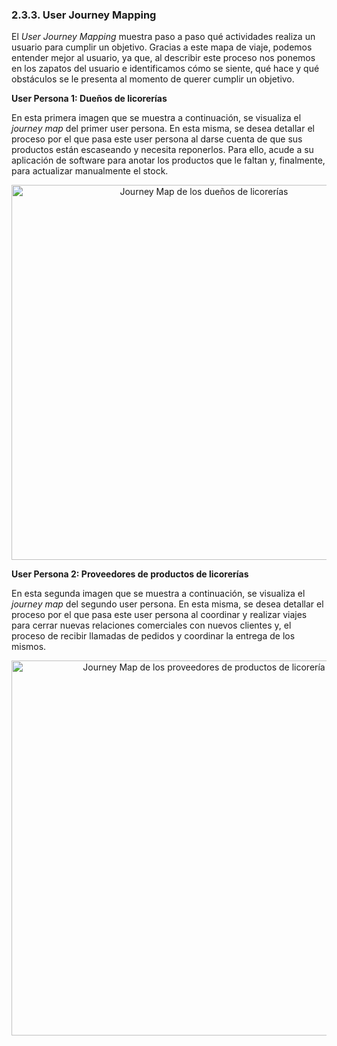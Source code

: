### 2.3.3. User Journey Mapping ###
El _User Journey Mapping_ muestra paso a paso qué actividades realiza un usuario para cumplir un objetivo. Gracias a este mapa de viaje, podemos entender mejor al usuario, ya que, al describir este proceso nos ponemos en los zapatos del usuario e identificamos cómo se siente, qué hace y qué obstáculos se le presenta al momento de querer cumplir un objetivo.

<b> User Persona 1: Dueños de licorerías </b>

En esta primera imagen que se muestra a continuación, se visualiza el _journey map_ del primer user persona. En esta misma, se desea detallar el proceso por el que pasa este user persona al darse cuenta de que sus productos están escaseando y necesita reponerlos. Para ello, acude a su aplicación de software para anotar los productos que le faltan y, finalmente, para actualizar manualmente el stock.

<p align="center">
  <img src="https://i.imgur.com/3jWFUQs.png" 
  alt="Journey Map de los dueños de licorerías" style="width: 600px;"/>
</p>

<b> User Persona 2: Proveedores de productos de licorerías </b>

En esta segunda imagen que se muestra a continuación, se visualiza el _journey map_ del segundo user persona. En esta misma, se desea detallar el proceso por el que pasa este user persona al coordinar y realizar viajes para cerrar nuevas relaciones comerciales con nuevos clientes y, el proceso de recibir llamadas de pedidos y coordinar la entrega de los mismos.

<p align="center">
  <img src="https://i.imgur.com/Z6IEuIv.png" 
  alt="Journey Map de los proveedores de productos de licorería" style="width: 600px;"/>
</p>